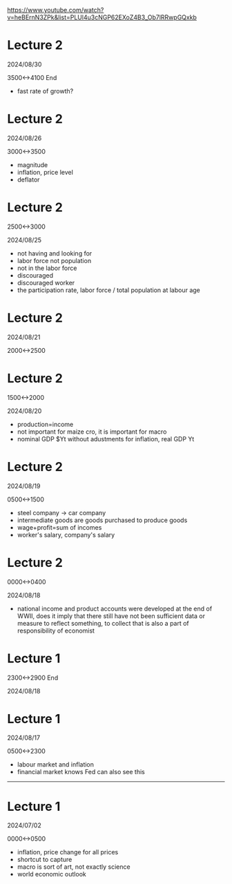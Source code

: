 https://www.youtube.com/watch?v=heBErnN3ZPk&list=PLUl4u3cNGP62EXoZ4B3_Ob7lRRwpGQxkb

# Lecture 2

2024/08/30

3500<->4100 End

- fast rate of growth?

# Lecture 2

2024/08/26

3000<->3500

- magnitude
- inflation, price level
- deflator

# Lecture 2

2500<->3000

2024/08/25

- not having and looking for
- labor force not population
- not in the labor force
- discouraged
- discouraged worker
- the participation rate, labor force / total population at labour age

# Lecture 2

2024/08/21

2000<->2500

# Lecture 2

1500<->2000

2024/08/20

- production=income
- not important for maize cro, it is important for macro
- nominal GDP $Yt without adustments for inflation, real GDP Yt


# Lecture 2

2024/08/19

0500<->1500

- steel company -> car company
- intermediate goods are goods purchased to produce goods
- wage+profit=sum of incomes
- worker's salary, company's salary

# Lecture 2

0000<->0400

2024/08/18

- national income and product accounts were developed at the end of WWII, does it imply that there still have not been sufficient data or measure to reflect something, to collect that is also a part of responsibility of economist

# Lecture 1

2300<->2900 End

2024/08/18

# Lecture 1

2024/08/17

0500<->2300

- labour market and inflation
- financial market knows Fed can also see this

---

# Lecture 1

2024/07/02

0000<->0500

- inflation, price change for all prices
- shortcut to capture
- macro is sort of art, not exactly science
- world economic outlook
